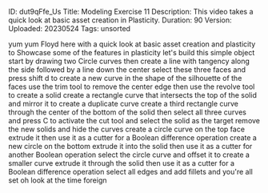ID: dut9qFfe_Us
Title: Modeling Exercise 11
Description: This video takes a quick look at basic asset creation in Plasticity.
Duration: 90
Version: 
Uploaded: 20230524
Tags: unsorted

yum yum Floyd here with a quick look at
basic asset creation and plasticity to
Showcase some of the features in
plasticity let's build this simple
object start by drawing two Circle
curves then create a line with tangency
along the side followed by a line down
the center
select these three faces and press shift
d to create a new curve in the shape of
the silhouette of the faces
use the trim tool to remove the center
edge
then use the revolve tool to create a
solid
create a rectangle curve that intersects
the top of the solid and mirror it to
create a duplicate curve
create a third rectangle curve through
the center of the bottom of the solid
then select all three curves
and press C to activate the cut tool and
select the solid as the target
remove the new solids and hide the
curves
create a circle curve on the top face
extrude it then use it as a cutter for a
Boolean difference operation
create a new circle on the bottom
extrude it into the solid then use it as
a cutter for another Boolean operation
select the circle curve and offset it to
create a smaller curve extrude it
through the solid then use it as a
cutter for a Boolean difference
operation
select all edges and add fillets and
you're all set
oh look at the time
foreign
